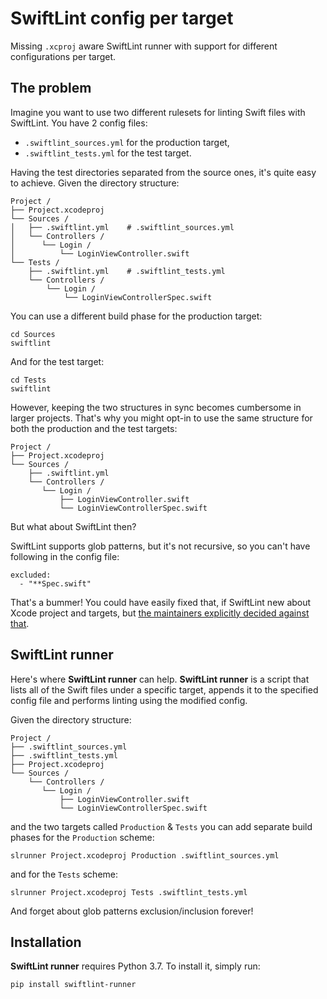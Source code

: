 # SwiftLint config per target

Missing `.xcproj` aware SwiftLint runner with support for different configurations per target.

## The problem

Imagine you want to use two different rulesets for linting Swift files with SwiftLint. You have 2 config files:

* `.swiftlint_sources.yml` for the production target,
* `.swiftlint_tests.yml` for the test target.

Having the test directories separated from the source ones, it's quite easy to achieve. Given the directory structure:

```
Project /
├── Project.xcodeproj
└── Sources /
│   ├── .swiftlint.yml    # .swiftlint_sources.yml
│   └── Controllers /
│      └── Login /
│          └── LoginViewController.swift
└── Tests /
    ├── .swiftlint.yml    # .swiftlint_tests.yml
    └── Controllers /
        └── Login /
            └── LoginViewControllerSpec.swift
```

You can use a different build phase for the production target:

```
cd Sources
swiftlint
```

And for the test target:

```
cd Tests
swiftlint
```

However, keeping the two structures in sync becomes cumbersome in larger projects. That's why you might opt-in to use the same structure for both the production and the test targets:

```
Project /
├── Project.xcodeproj
└── Sources /
    ├── .swiftlint.yml
    └── Controllers /
       └── Login /
           ├── LoginViewController.swift
           └── LoginViewControllerSpec.swift
```

But what about SwiftLint then? 

SwiftLint supports glob patterns, but it's not recursive, so you can't have following in the config file:

```
excluded:
  - "**Spec.swift"
``` 

That's a bummer! You could have easily fixed that, if SwiftLint new about Xcode project and targets, but [the maintainers explicitly decided against that](https://github.com/realm/SwiftLint/issues/1611#issuecomment-316955688).

## SwiftLint runner

Here's where **SwiftLint runner** can help. **SwiftLint runner** is a script that lists all of the Swift files under a specific target, appends it to the specified config file and performs linting using the modified config.

Given the directory structure:

```
Project /
├── .swiftlint_sources.yml
├── .swiftlint_tests.yml
├── Project.xcodeproj
└── Sources /
    └── Controllers /
       └── Login /
           ├── LoginViewController.swift
           └── LoginViewControllerSpec.swift
```

and the two targets called `Production` & `Tests` you can add separate build phases for the `Production` scheme:

```
slrunner Project.xcodeproj Production .swiftlint_sources.yml
```

and for the `Tests` scheme:

```
slrunner Project.xcodeproj Tests .swiftlint_tests.yml
```

And forget about glob patterns exclusion/inclusion forever!

## Installation

**SwiftLint runner** requires Python 3.7. To install it, simply run:

```
pip install swiftlint-runner
```
